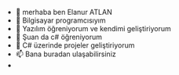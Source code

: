- 👋 merhaba ben Elanur ATLAN
- 👀 Bilgisayar programcısıyım
- 👀 Yazılım öğreniyorum ve kendimi geliştiriyorum
- 🌱 Şuan da c# öğreniyorum
- 💞️ C# üzerinde projeler geliştiriyorum
- 📫 Bana buradan ulaşabilirsiniz
- 

<!---
ElanurAtlan/ElanurAtlan is a ✨ special ✨ repository because its `README.md` (this file) appears on your GitHub profile.
You can click the Preview link to take a look at your changes.
--->
